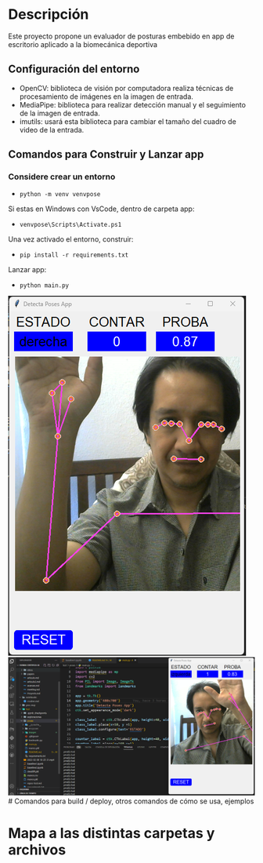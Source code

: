 # Descripción
Este proyecto propone un evaluador de posturas embebido en app de escritorio aplicado a la biomecánica deportiva

## Configuración del entorno
  
* OpenCV: biblioteca de visión por computadora  realiza técnicas de procesamiento de imágenes en la imagen de entrada.
* MediaPipe: biblioteca para realizar detección manual y el seguimiento de la imagen de entrada.
* imutils: usará esta biblioteca para cambiar el tamaño del cuadro de video de la entrada.

## Comandos para Construir y Lanzar app

### Considere crear un entorno
* `python -m venv venvpose`

Si estas en Windows con VsCode, dentro de carpeta app:
* `venvpose\Scripts\Activate.ps1`

Una vez activado el entorno, construir:
* `pip install -r requirements.txt`

Lanzar app:
*  `python main.py`

<img alt='captura pose' src='https://raw.githubusercontent.com/hcgalvan/Humai-Certifica-AI/main/test/poses/images/app.png'>

<img alt='captura pose' src='https://raw.githubusercontent.com/hcgalvan/Humai-Certifica-AI/main/test/poses/images/entorno.png'>
# Comandos para build  / deploy, otros comandos de cómo se usa, ejemplos

# Mapa a las distintas carpetas y archivos
